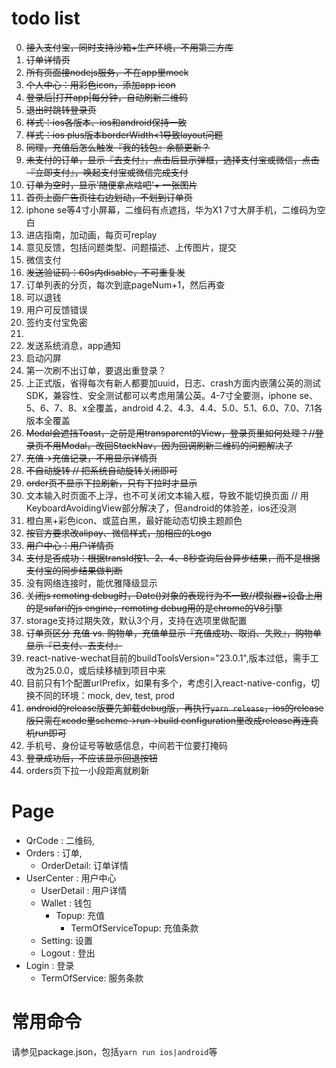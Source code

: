 # todo list

0. ~~接入支付宝，同时支持沙箱+生产环境，不用第三方库~~
1. ~~订单详情页~~
2. ~~所有页面接nodejs服务，不在app里mock~~
3. ~~个人中心：用彩色icon，添加app icon~~
3. ~~登录后|打开app|每分钟，自动刷新二维码~~
4. ~~退出时跳转登录页~~
5. ~~样式：ios各版本、ios和android保持一致~~
6. ~~样式：ios plus版本borderWidth<1导致layout问题~~
6. ~~同理，充值后怎么触发『我的钱包』余额更新？~~
7. ~~未支付的订单，显示『去支付』，点击后显示弹框，选择支付宝或微信，点击『立即支付』，唤起支付宝或微信完成支付~~
8. ~~订单为空时，显示'随便拿点啥吧'+ 一张图片~~
9. ~~首页上面广告页往右边划动，不划到订单页~~
10. iphone se等4寸小屏幕，二维码有点遮挡，华为X1 7寸大屏手机，二维码为空白
11. 进店指南，加动画，每页可replay
12. 意见反馈，包括问题类型、问题描述、上传图片，提交
12. 微信支付
11. ~~发送验证码：60s内disable，不可重复发~~
13. 订单列表的分页，每次到底pageNum+1，然后再查
14. 可以退钱
14. 用户可反馈错误
15. 签约支付宝免密
15. 
7. 发送系统消息，app通知
8. 启动闪屏
9. 第一次刷不出订单，要退出重登录？
9. 上正式版，省得每次有新人都要加uuid，日志、crash方面内嵌蒲公英的测试SDK，兼容性、安全测试都可以考虑用蒲公英。4-7寸全要测，iphone se、5、6、7、8、x全覆盖，android 4.2、4.3、4.4、5.0、5.1、6.0、7.0、7.1各版本全覆盖
10. ~~Modal会遮挡Toast，之前是用transparent的View，登录页里如何处理？//登录页不用Modal，改回StackNav，因为回调刷新二维码的问题解决了~~
11. ~~充值->充值记录，不用显示详情页~~
12. ~~不自动旋转 // 把系统自动旋转关闭即可~~
14. ~~order页不显示下拉刷新，只有下拉时才显示~~
15. 文本输入时页面不上浮，也不可关闭文本输入框，导致不能切换页面 // 用KeyboardAvoidingView部分解决了，但android的体验差，ios还没测
16. 橙白黑+彩色icon、或蓝白黑，最好能动态切换主题颜色
18. ~~按官方要求改alipay、微信样式，加相应的Logo~~
20. ~~用户中心：用户详情页~~
21. ~~支付是否成功：根据transId按1、2、4、8秒查询后台异步结果，而不是根据支付宝的同步结果做判断~~
22. 没有网络连接时，能优雅降级显示
23. ~~关闭js remoting debug时，Date()对象的表现行为不一致//模拟器+设备上用的是safari的js engine，remoting debug用的是chrome的V8引擎~~
24. storage支持过期失效，默认3个月，支持在选项里做配置
26. ~~订单页区分 充值 vs. 购物单，充值单显示『充值成功、取消、失败』，购物单显示『已支付、去支付』~~
27. react-native-wechat目前的buildToolsVersion="23.0.1",版本过低，需手工改为25.0.0，或后续移植到项目中来
28. 目前只有1个配置urlPrefix，如果有多个，考虑引入react-native-config，切换不同的环境：mock, dev, test, prod
29. ~~android的release版要先卸载debug版，再执行`yarn release`，ios的release版只需在xcode里scheme->run->build configuration里改成release再连真机run即可~~
30. 手机号、身份证号等敏感信息，中间若干位要打掩码
31. ~~登录成功后，不应该显示回退按钮~~
32. orders页下拉一小段距离就刷新


# Page

- QrCode : 二维码,
- Orders : 订单,
  - OrderDetail: 订单详情
- UserCenter : 用户中心
  - UserDetail : 用户详情
  - Wallet : 钱包
  	- Topup: 	充值
  		- TermOfServiceTopup: 充值条款
  - Setting: 设置
  - Logout : 登出
- Login : 登录
	- TermOfService: 服务条款

# 常用命令

请参见package.json，包括`yarn run ios|android`等